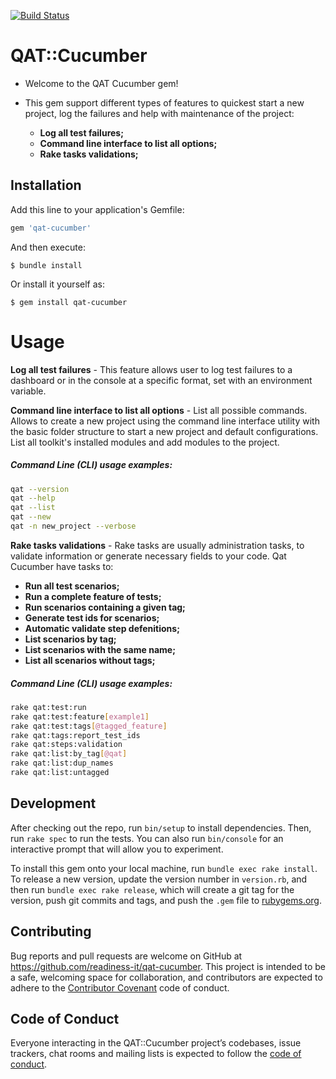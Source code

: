 [![Build Status](https://travis-ci.org/readiness-it/qat-cucumber.svg?branch=master)](https://travis-ci.org/readiness-it/qat-cucumber)

# QAT::Cucumber

- Welcome to the QAT Cucumber gem!

- This gem support different types of features to 
quickest start a new project, log the failures and help with maintenance of the project:
  - **Log all test failures;**
  - **Command line interface to list all options;**
  - **Rake tasks validations;**

## Installation

Add this line to your application's Gemfile:
```ruby
gem 'qat-cucumber'
```
And then execute:
 
    $ bundle install
 
Or install it yourself as:
 
    $ gem install qat-cucumber
 
 # Usage
**Log all test failures** - This feature allows user to log test failures to a dashboard or in the console at a specific format, set with an environment variable. 

**Command line interface to list all options** - List all possible commands. Allows to create a new project using the command line interface utility with the basic folder structure to start a new project and default configurations.
List all toolkit's installed modules and add modules to the project.

##### Command Line (CLI) usage examples:
```bash
qat --version
qat --help
qat --list
qat --new
qat -n new_project --verbose
``` 

**Rake tasks validations** - Rake tasks are usually administration tasks, to validate information or generate necessary fields to your code. Qat Cucumber have tasks to: 

- **Run all test scenarios;**
- **Run a complete feature of tests;**
- **Run scenarios containing a given tag;**
- **Generate test ids for scenarios;**
- **Automatic validate step defenitions;**
- **List scenarios by tag;**
- **List scenarios with the same name;**
- **List all scenarios without tags;**

##### Command Line (CLI) usage examples:
```bash
rake qat:test:run
rake qat:test:feature[example1]
rake qat:test:tags[@tagged_feature]
rake qat:tags:report_test_ids
rake qat:steps:validation
rake qat:list:by_tag[@qat]
rake qat:list:dup_names
rake qat:list:untagged
``` 

## Development

After checking out the repo, run `bin/setup` to install dependencies. Then, run `rake spec` to run the tests. You can also run `bin/console` for an interactive prompt that will allow you to experiment.

To install this gem onto your local machine, run `bundle exec rake install`. To release a new version, update the version number in `version.rb`, and then run `bundle exec rake release`, which will create a git tag for the version, push git commits and tags, and push the `.gem` file to [rubygems.org](https://rubygems.org).

## Contributing

Bug reports and pull requests are welcome on GitHub at https://github.com/readiness-it/qat-cucumber. This project is intended to be a safe, welcoming space for collaboration, and contributors are expected to adhere to the [Contributor Covenant](http://contributor-covenant.org) code of conduct.

## Code of Conduct

Everyone interacting in the QAT::Cucumber project’s codebases, issue trackers, chat rooms and mailing lists is expected to follow the [code of conduct](https://github.com/readiness-it/qat-cucumber/blob/master/CODE_OF_CONDUCT.md).
